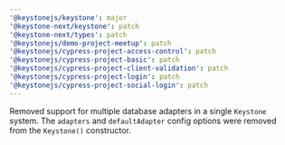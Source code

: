 ```yaml
---
'@keystonejs/keystone': major
'@keystone-next/keystone': patch
'@keystone-next/types': patch
'@keystonejs/demo-project-meetup': patch
'@keystonejs/cypress-project-access-control': patch
'@keystonejs/cypress-project-basic': patch
'@keystonejs/cypress-project-client-validation': patch
'@keystonejs/cypress-project-login': patch
'@keystonejs/cypress-project-social-login': patch
---
```


Removed support for multiple database adapters in a single `Keystone` system. The `adapters` and `defaultAdapter` config options were removed from the `Keystone()` constructor.
